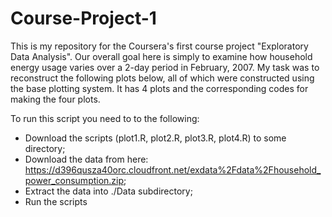 # Course-Project-1

This is my repository for the Coursera's first course project "Exploratory Data Analysis". Our overall goal here is simply to examine how household energy usage varies over a 2-day period in February, 2007. My task was to reconstruct the following plots below, all of which were constructed using the base plotting system. It has 4 plots and the corresponding codes for making the four plots.

To run this script you need to to the following:

*  Download the scripts (plot1.R, plot2.R, plot3.R, plot4.R) to some directory;
*  Download the data from here: https://d396qusza40orc.cloudfront.net/exdata%2Fdata%2Fhousehold_power_consumption.zip;
*  Extract the data into ./Data subdirectory;
*  Run the scripts


